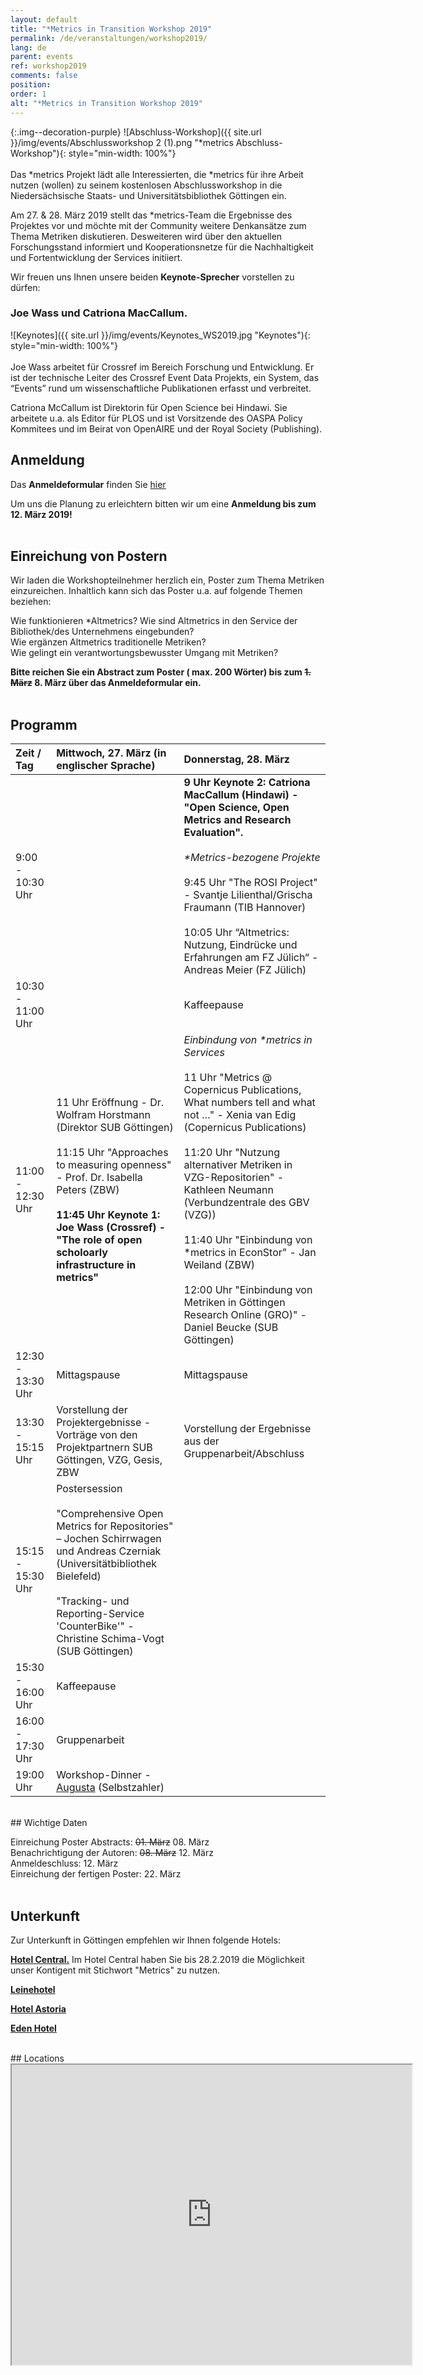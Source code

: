 ```yaml
---
layout: default
title: "*Metrics in Transition Workshop 2019"
permalink: /de/veranstaltungen/workshop2019/
lang: de
parent: events
ref: workshop2019
comments: false
position:
order: 1
alt: "*Metrics in Transition Workshop 2019"
---
```


<!-- Start editing content here-->

{:.img--decoration-purple}
![Abschluss-Workshop]({{ site.url }}/img/events/Abschlussworkshop 2 (1).png "*metrics Abschluss-Workshop"){: style="min-width: 100%"}
<br> 
<br> 
Das \*metrics Projekt lädt alle Interessierten, die \*metrics für ihre Arbeit nutzen (wollen) zu seinem kostenlosen Abschlussworkshop in die Niedersächsische Staats- und Universitätsbibliothek Göttingen ein.  
  
Am 27. & 28. März 2019 stellt das \*metrics-Team die Ergebnisse des Projektes vor und möchte mit der Community weitere Denkansätze zum Thema Metriken diskutieren. Desweiteren wird über den aktuellen Forschungsstand informiert und Kooperationsnetze für die Nachhaltigkeit und Fortentwicklung der Services initiiert.

Wir freuen uns Ihnen unsere beiden **Keynote-Sprecher** vorstellen zu dürfen:  
  
### Joe Wass und Catriona MacCallum.

![Keynotes]({{ site.url }}/img/events/Keynotes_WS2019.jpg "Keynotes"){: style="min-width: 100%"}
<br>
<br>
Joe Wass arbeitet für Crossref im Bereich Forschung und Entwicklung. Er ist der technische Leiter des Crossref Event Data Projekts, ein System, das “Events” rund um wissenschaftliche Publikationen erfasst und verbreitet. 

Catriona McCallum ist Direktorin für Open Science bei Hindawi. Sie arbeitete u.a. als Editor für PLOS und ist Vorsitzende des OASPA Policy Kommitees und im Beirat von OpenAIRE und der Royal Society (Publishing).
   <br>
   
## Anmeldung  
        
Das **Anmeldeformular** finden Sie [hier](https://docs.google.com/forms/d/e/1FAIpQLSdigHX9aK--jC7lPbnNBNEvE3bkBSTrsUfMvMIM3btmSQ-xuQ/viewform?usp=sf_link)  
        
Um uns die Planung zu erleichtern bitten wir um eine **Anmeldung bis zum 12. März 2019!**  
         <br>
## Einreichung von Postern   
  
Wir laden die Workshopteilnehmer herzlich ein, Poster zum Thema Metriken einzureichen. Inhaltlich kann sich das Poster u.a. auf folgende Themen beziehen:  
  
Wie funktionieren \*Altmetrics? Wie sind Altmetrics in den Service der Bibliothek/des Unternehmens eingebunden?  
Wie ergänzen Altmetrics traditionelle Metriken?  
Wie gelingt ein verantwortungsbewusster Umgang mit Metriken?  
  
**Bitte reichen Sie ein Abstract zum Poster ( max. 200 Wörter) bis zum ~~1. März~~ 8. März über das Anmeldeformular ein.**   
      <br>
## Programm  

|Zeit / Tag|Mittwoch, 27. März (in englischer Sprache)|Donnerstag, 28. März|   
|:------|:---|:---|  
|9:00 - 10:30 Uhr| |**9 Uhr Keynote 2: Catriona MacCallum (Hindawi) - "Open Science, Open Metrics and Research Evaluation".**<br><br>*\*Metrics-bezogene Projekte*<br><br> 9:45 Uhr "The ROSI Project" - Svantje Lilienthal/Grischa Fraumann (TIB Hannover)<br><br> 10:05 Uhr “Altmetrics: Nutzung, Eindrücke und Erfahrungen am FZ Jülich“ - Andreas Meier (FZ Jülich)|  
|10:30 - 11:00 Uhr| |Kaffeepause|
|11:00 - 12:30 Uhr|11 Uhr Eröffnung - Dr. Wolfram Horstmann (Direktor SUB Göttingen)<br><br>11:15 Uhr "Approaches to measuring openness" - Prof. Dr. Isabella Peters (ZBW)<br><br>**11:45 Uhr Keynote 1: Joe Wass (Crossref) - "The role of open scholoarly infrastructure in metrics"**|*Einbindung von \*metrics in Services*<br><br>11 Uhr "Metrics @ Copernicus Publications, What numbers tell and what not …" - Xenia van Edig (Copernicus Publications)<br><br>11:20 Uhr "Nutzung alternativer Metriken in VZG-Repositorien" - Kathleen Neumann (Verbundzentrale des GBV (VZG))<br><br>11:40 Uhr "Einbindung von \*metrics in EconStor" - Jan Weiland (ZBW)<br><br>12:00 Uhr "Einbindung von Metriken in Göttingen Research Online (GRO)" - Daniel Beucke (SUB Göttingen)|        
|12:30 - 13:30 Uhr|Mittagspause|Mittagspause|  
|13:30 - 15:15 Uhr|Vorstellung der Projektergebnisse - Vorträge von den Projektpartnern SUB Göttingen, VZG, Gesis, ZBW|Vorstellung der Ergebnisse aus der Gruppenarbeit/Abschluss|      
|15:15 - 15:30 Uhr|Postersession<br><br>"Comprehensive Open Metrics for Repositories" – Jochen Schirrwagen und Andreas Czerniak (Universitätbibliothek Bielefeld)<br><br>"Tracking- und Reporting-Service 'CounterBike'" - Christine Schima-Vogt (SUB Göttingen)| |     
|15:30 - 16:00 Uhr|Kaffeepause| |      
|16:00 - 17:30 Uhr|Gruppenarbeit| |  
|19:00 Uhr|Workshop-Dinner - [Augusta](https://www.restaurant-augusta.de/) (Selbstzahler)| |   


<br>
## Wichtige Daten  
  
Einreichung Poster Abstracts: ~~01. März~~ 08. März  
Benachrichtigung der Autoren: ~~08. März~~ 12. März  
Anmeldeschluss: 12. März  
Einreichung der fertigen Poster: 22. März  
 <br>
## Unterkunft   
    
Zur Unterkunft in Göttingen empfehlen wir Ihnen folgende Hotels:  
  
**[Hotel Central.](https://www.hotel-central.com/willkommen_de.html)** Im Hotel Central haben Sie bis 28.2.2019 die Möglichkeit unser Kontigent mit Stichwort "Metrics" zu nutzen.  
  
**[Leinehotel](https://www.leinehotel-goe.de/)**
  
**[Hotel Astoria](https://www.astoria-goettingen.de/)**  
  
**[Eden Hotel](https://www.eden-hotel.de/)**  

<br> 
## Locations

<iframe src="https://www.google.com/maps/d/embed?mid=1cRUKFm7IkAdRJv9abaP1g_RetWFUuXPD" width="640" height="480"></iframe>
<br>
